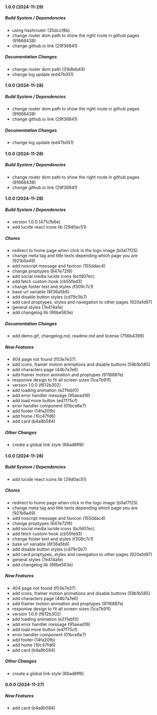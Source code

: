 #### 1.0.0 (2024-11-29)

##### Build System / Dependencies

*  using hashrouter (35dccf8b)
*  change router dom path to show the right route in github pages (91666438)
*  change github.io link (29f36841)

##### Documentation Changes

*  change router dom path (31b8eb49)
*  change log update (ed47b051)

#### 1.0.0 (2024-11-28)

##### Build System / Dependencies

*  change router dom path to show the right route in github pages (91666438)
*  change github.io link (29f36841)

##### Documentation Changes

*  change log update (ed47b051)

#### 1.0.0 (2024-11-28)

##### Build System / Dependencies

*  change router dom path to show the right route in github pages (91666438)
*  change github.io link (29f36841)

#### 1.0.0 (2024-11-28)

##### Build System / Dependencies

*  version 1.0.0 (471cfb6e)
*  add lucide react icons lib (29d0ac51)

##### Chores

*  redirect to home page when click in the logo image (b0af7f25)
*  change meta tag and title texts depending which page you are (921b6a49)
*  add noscript message and favicon (155ddac4)
*  change proptypes (647e72f8)
*  add social media lucide icons (bcfd07ec)
*  add fetch custom hook (cb55fed3)
*  change footer text and styles (f309c7c1)
*  base url variable (6f36a5b6)
*  add disable button styles (cd79c5b7)
*  add card proptypes, styles and navegation to other pages (920efd97)
*  general styles (7e414a1e)
*  add changelog lib (96be563e)

##### Documentation Changes

*  add demo.gif, changelog.md, readme.md and license (756b4399)

##### New Features

*  404 page not found (f03e7e37)
*  add icons, framer motion animations and disable buttons (59b1b585)
*  add characters page (44b7a7e6)
*  add framer motion animation and proptypes (9116887e)
*  responive design to fit all screen sizes (1ca7b91f)
*  version 1.0.0 (f612b302)
*  add loading animation (e211ebf0)
*  add error handler message (95aead16)
*  add load more button (ed7f75cf)
*  error handler component (01bce6e7)
*  add footer (14fa20fb)
*  add home (10c47fd6)
*  add card (b4a8b584)

##### Other Changes

*  create a global link style (66ad8ff6)

#### 1.0.0 (2024-11-28)

##### Build System / Dependencies

*  add lucide react icons lib (29d0ac51)

##### Chores

*  redirect to home page when click in the logo image (b0af7f25)
*  change meta tag and title texts depending which page you are (921b6a49)
*  add noscript message and favicon (155ddac4)
*  change proptypes (647e72f8)
*  add social media lucide icons (bcfd07ec)
*  add fetch custom hook (cb55fed3)
*  change footer text and styles (f309c7c1)
*  base url variable (6f36a5b6)
*  add disable button styles (cd79c5b7)
*  add card proptypes, styles and navegation to other pages (920efd97)
*  general styles (7e414a1e)
*  add changelog lib (96be563e)

##### New Features

*  404 page not found (f03e7e37)
*  add icons, framer motion animations and disable buttons (59b1b585)
*  add characters page (44b7a7e6)
*  add framer motion animation and proptypes (9116887e)
*  responive design to fit all screen sizes (1ca7b91f)
*  version 1.0.0 (f612b302)
*  add loading animation (e211ebf0)
*  add error handler message (95aead16)
*  add load more button (ed7f75cf)
*  error handler component (01bce6e7)
*  add footer (14fa20fb)
*  add home (10c47fd6)
*  add card (b4a8b584)

##### Other Changes

*  create a global link style (66ad8ff6)

#### 0.0.0 (2024-11-27)

##### New Features

*  add card (b4a8b584)

